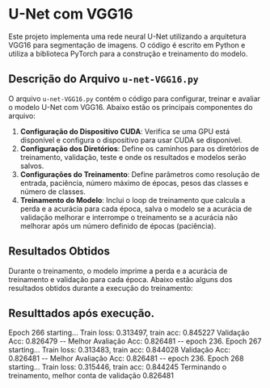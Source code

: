 # U-Net com VGG16

Este projeto implementa uma rede neural U-Net utilizando a arquitetura VGG16 para segmentação de imagens. O código é escrito em Python e utiliza a biblioteca PyTorch para a construção e treinamento do modelo.

## Descrição do Arquivo `u-net-VGG16.py`

O arquivo `u-net-VGG16.py` contém o código para configurar, treinar e avaliar o modelo U-Net com VGG16. Abaixo estão os principais componentes do arquivo:

1. **Configuração do Dispositivo CUDA**: Verifica se uma GPU está disponível e configura o dispositivo para usar CUDA se disponível.
2. **Configuração dos Diretórios**: Define os caminhos para os diretórios de treinamento, validação, teste e onde os resultados e modelos serão salvos.
3. **Configurações do Treinamento**: Define parâmetros como resolução de entrada, paciência, número máximo de épocas, pesos das classes e número de classes.
4. **Treinamento do Modelo**: Inclui o loop de treinamento que calcula a perda e a acurácia para cada época, salva o modelo se a acurácia de validação melhorar e interrompe o treinamento se a acurácia não melhorar após um número definido de épocas (paciência).

## Resultados Obtidos

Durante o treinamento, o modelo imprime a perda e a acurácia de treinamento e validação para cada época. Abaixo estão alguns dos resultados obtidos durante a execução do treinamento:

## Resulttados após execução.
Epoch 266 starting...
Train loss: 0.313497, train acc: 0.845227
Validação Acc: 0.826479 -- Melhor Avaliação Acc: 0.826481 -- epoch 236.
Epoch 267 starting...
Train loss: 0.313483, train acc: 0.844028
Validação Acc: 0.826481 -- Melhor Avaliação Acc: 0.826481 -- epoch 236.
Epoch 268 starting...
Train loss: 0.315446, train acc: 0.844245
Terminando o treinamento, melhor conta de validação 0.826481